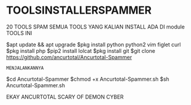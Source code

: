# TOOLSINSTALLERSPAMMER
20 TOOLS SPAM
SEMUA TOOLS YANG KALIAN INSTALL ADA DI module TOOLS INI


$apt update && apt upgrade
$pkg install python python2 vim figlet curl
$pkg install php
$pip2 install lolcat
$pkg install git
$git clone https://github.com/ancurtotal/Ancurtotal-Spammer

```MENJALANKANNYA```

$cd Ancurtotal-Spammer
$chmod +x Ancurtotal-Spammer.sh
$sh Ancurtotal-Spammer.sh

EKAY ANCURTOTAL
SCARY OF DEMON CYBER
